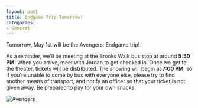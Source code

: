 ```yaml
---
layout: post
title: Endgame Trip Tomorrow!
categories:
- General
---
```


Tomorrow, May 1st will be the Avengers:  Endgame trip!

As a reminder, we'll be meeting at the Brooks Walk bus stop at around **5:50 PM**!  When you arrive, meet with Jordan to get checked in.  Once we get to the theater, tickets will be distributed.  The showing will begin at **7:00 PM**, so if you're unable to come by bus with everyone else, please try to find another means of transport, and notify an officer so that your ticket is not given away.  Be prepared to pay for your own snacks.

![Avengers](https://lh3.googleusercontent.com/ZNSMwuOw04P2yLnTeMhiNVCY7kvibHBfVH2ab-WvmHJ111RbZr93TZl3TfowI1MhZ--W3jBTSqD-sOiTn-UBTzeMm2TVwVjxShJx8kQetpH-8cMrRlvq65DRW8SdHO5a3LxEm9jN9egotXUaiyYXW5HPVnJaHxE2rj9uyF5raqTRW0B8EcyseeaPgmG2pRrzyjQDKB2tdyB5QoSmSHuNPZ1q-yJjFFjqTlg2V1C5MpihUtpUloQibi2oAehJShDbPF0NiNkTYZwr0ZN0X9-7SsuyhjroM69-20ENIsfn4WeZfXlCeWWUL3AeUG0calM91LHviMmyssK1F_xK2aP0R1cwiuhpTdlQ6gq7WDBV3RVGiipzb34TzvpFSeDb1EjJ9qAiO2fZMEwZFo1GRwnH4hAMDuN260SvqJUtQ1Cx1CIrb9qoom5g37IfCWsAWXOQcok_fNmsvnp9XUgjp8NdSkH2i53z4dnTcaesUx1LR12DdI56J9WiBdkl8BchAo3P4RAM8ZnCh38G-cLAU3UcMuYGIsPLKnUpi11V1XrjXST1sQQD6TP9OZIxGw6HUzFAFl9QQ-cn6pr05SoZ_DT0FJf9uHpS54Kuj96bHyF-5xhhs3nfeyGLIx8oMxZY3VKkxGgtRCRADRLzY1O-lts0z8HEh-fLMDbO=w720-h680-no)
